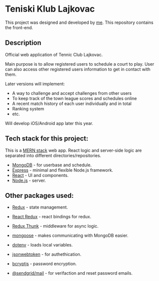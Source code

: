 # Teniski Klub Lajkovac

This project was designed and developed by [me](https://www.lukabajic.dev).
This repository contains the front-end.

## Description

Official web application of Tennic Club Lajkovac.

Main purpose is to allow registered users to schedule a court to play.
User can also access other registered users information to get in contact with them.

Later versions will implement:

- A way to challenge and accept challenges from other users
- To keep track of the town league scores and schedules online
- A recent match history of each user individually and in total
- Ranking system
- etc.

Will develop iOS/Android app later this year.

## Tech stack for this project:

This is a [MERN stack](https://www.mongodb.com/mern-stack) web app.
React logic and server-side logic are separated into different directories/repositories.

- [MongoDB](https://nextjs.org/) - for userbase and schedule.
- [Express](https://nextjs.org/) - minimal and flexible Node.js framework.
- [React](https://reactjs.org/) - UI and components.
- [Node.js](https://nextjs.org/) - server.

## Other packages used:

- [Redux](https://redux.js.org/) - state management.
- [React Redux](https://react-redux.js.org/) - react bindings for redux.
- [Redux Thunk](https://github.com/reduxjs/redux-thunk) - middleware for async logic.

- [mongoose](https://mongoosejs.com/) - makes communicating with MongoDB easier.
- [dotenv](https://github.com/motdotla/dotenv) - loads local variables.
- [jsonwebtoken](https://jwt.io/) - for authethication.
- [bcryptjs](https://www.npmjs.com/package/bcryptjs) - password encryption.
- [@sendgrid/mail](https://sendgrid.com/) - for verifaction and reset password emails.
